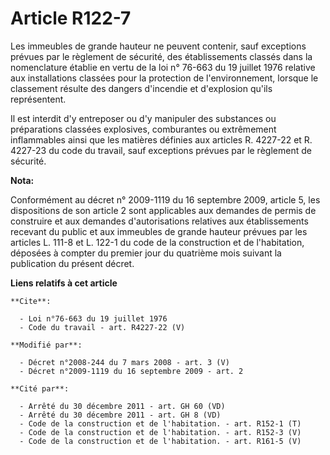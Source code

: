 # Article R122-7

Les immeubles de grande hauteur ne peuvent contenir, sauf exceptions prévues par le règlement de sécurité, des établissements
classés dans la nomenclature établie en vertu de la loi n° 76-663 du 19 juillet 1976 relative aux installations classées pour
la protection de l'environnement, lorsque le classement résulte des dangers d'incendie et d'explosion qu'ils représentent. 

Il est interdit d'y entreposer ou d'y manipuler des substances ou préparations classées explosives, comburantes ou
extrêmement inflammables ainsi que les matières définies aux articles R. 4227-22 et R. 4227-23 du code du travail, sauf
exceptions prévues par le règlement de sécurité.

**Nota:**

Conformément au décret n° 2009-1119 du 16 septembre 2009, article 5, les dispositions de son article 2 sont applicables aux
demandes de permis de construire et aux demandes d'autorisations relatives aux établissements recevant du public et aux
immeubles de grande hauteur prévues par les articles L. 111-8 et L. 122-1 du code de la construction et de l'habitation,
déposées à compter du premier jour du quatrième mois suivant la publication du présent décret.

**Liens relatifs à cet article**

	**Cite**:

	  - Loi n°76-663 du 19 juillet 1976
	  - Code du travail - art. R4227-22 (V)

	**Modifié par**:

	  - Décret n°2008-244 du 7 mars 2008 - art. 3 (V)
	  - Décret n°2009-1119 du 16 septembre 2009 - art. 2

	**Cité par**:

	  - Arrêté du 30 décembre 2011 - art. GH 60 (VD)
	  - Arrêté du 30 décembre 2011 - art. GH 8 (VD)
	  - Code de la construction et de l'habitation. - art. R152-1 (T)
	  - Code de la construction et de l'habitation. - art. R152-3 (V)
	  - Code de la construction et de l'habitation. - art. R161-5 (V)
